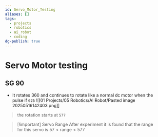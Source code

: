 ```yaml
---
id: Servo_Motor_Testing
aliases: []
tags:
  - projects
  - robotics
  - ai_robot
  - coding
dg-publish: true
---
```

# Servo Motor testing
## SG 90
- It rotates 360 and continues to rotate like a normal dc motor when the pulse if `625`
![[01 Projects/05 Robotics/AI Robot/Pasted image 20250516142403.png]]
> the rotation starts at `577`

>[!important] Servo Range
>After experiment it is found that the range for this servo is $57 < \text{range} < 577$

